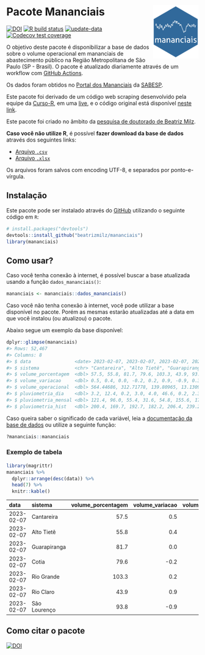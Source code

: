 
<!-- README.md is generated from README.Rmd. Please edit that file -->

# Pacote Mananciais <img src="man/figures/hexlogo.png" align="right" width = "120px"/>

<!-- badges: start -->

[![DOI](https://zenodo.org/badge/DOI/10.5281/zenodo.4733056.svg)](https://doi.org/10.5281/zenodo.4733056)
[![R build
status](https://github.com/beatrizmilz/mananciais/workflows/R-CMD-check/badge.svg)](https://github.com/beatrizmilz/mananciais/actions)
[![update-data](https://github.com/beatrizmilz/mananciais/actions/workflows/2-update_data.yaml/badge.svg)](https://github.com/beatrizmilz/mananciais/actions/workflows/2-update_data.yaml)
[![Codecov test
coverage](https://codecov.io/gh/beatrizmilz/mananciais/branch/master/graph/badge.svg)](https://codecov.io/gh/beatrizmilz/mananciais?branch=master)
<!-- badges: end -->

O objetivo deste pacote é disponibilizar a base de dados sobre o volume
operacional em mananciais de abastecimento público na Região
Metropolitana de São Paulo (SP - Brasil). O pacote é atualizado
diariamente através de um workflow com [GitHub
Actions](https://github.com/beatrizmilz/mananciais/actions).

Os dados foram obtidos no [Portal dos
Mananciais](http://mananciais.sabesp.com.br/Situacao) da
[SABESP](http://site.sabesp.com.br/site/Default.aspx).

Este pacote foi derivado de um código web scraping desenvolvido pela
equipe da [Curso-R](https://www.curso-r.com/), em uma
[live](https://youtu.be/jvZIxrMmOcQ), e o código original está
disponível [neste
link](https://github.com/curso-r/lives/blob/master/drafts/20200730_scraper_sabesp.R).

Este pacote foi criado no âmbito da [pesquisa de doutorado de Beatriz
Milz](https://beatrizmilz.github.io/tese/).

**Caso você não utilize R**, é possível **fazer download da base de
dados** através dos seguintes links:

- [Arquivo
  `.csv`](https://github.com/beatrizmilz/mananciais/raw/master/inst/extdata/mananciais.csv)
- [Arquivo
  `.xlsx`](https://github.com/beatrizmilz/mananciais/blob/master/inst/extdata/mananciais.xlsx?raw=true)

Os arquivos foram salvos com encoding UTF-8, e separados por
ponto-e-vírgula.

## Instalação

Este pacote pode ser instalado através do [GitHub](https://github.com/)
utilizando o seguinte código em `R`:

``` r
# install.packages("devtools")
devtools::install_github("beatrizmilz/mananciais")
library(mananciais)
```

## Como usar?

Caso você tenha conexão à internet, é possível buscar a base atualizada
usando a função `dados_mananciais()`:

``` r
mananciais <- mananciais::dados_mananciais() 
```

Caso você não tenha conexão à internet, você pode utilizar a base
disponível no pacote. Porém as mesmas estarão atualizadas até a data em
que você instalou (ou atualizou) o pacote.

Abaixo segue um exemplo da base disponível:

``` r
dplyr::glimpse(mananciais)
#> Rows: 52,467
#> Columns: 8
#> $ data                <date> 2023-02-07, 2023-02-07, 2023-02-07, 2023-02-07, 2…
#> $ sistema             <chr> "Cantareira", "Alto Tietê", "Guarapiranga", "Cotia…
#> $ volume_porcentagem  <dbl> 57.5, 55.8, 81.7, 79.6, 103.3, 43.9, 93.8, 57.0, 5…
#> $ volume_variacao     <dbl> 0.5, 0.4, 0.0, -0.2, 0.2, 0.9, -0.9, 0.3, 0.2, 0.0…
#> $ volume_operacional  <dbl> 564.44686, 312.71778, 139.80965, 13.13092, 115.843…
#> $ pluviometria_dia    <dbl> 3.2, 12.4, 0.2, 3.0, 4.0, 46.6, 0.2, 2.3, 2.0, 2.2…
#> $ pluviometria_mensal <dbl> 121.4, 96.0, 55.4, 31.6, 54.8, 155.6, 17.2, 118.2,…
#> $ pluviometria_hist   <dbl> 200.4, 169.7, 192.7, 182.2, 206.4, 239.2, 230.9, 2…
```

Caso queira saber o significado de cada variável, leia a [documentação
da base de
dados](https://beatrizmilz.github.io/mananciais/reference/mananciais.html)
ou utilize a seguinte função:

``` r
?mananciais::mananciais
```

### Exemplo de tabela

``` r
library(magrittr)
mananciais %>% 
  dplyr::arrange(desc(data)) %>% 
  head(7) %>%
  knitr::kable()
```

| data       | sistema      | volume_porcentagem | volume_variacao | volume_operacional | pluviometria_dia | pluviometria_mensal | pluviometria_hist |
|:-----------|:-------------|-------------------:|----------------:|-------------------:|-----------------:|--------------------:|------------------:|
| 2023-02-07 | Cantareira   |               57.5 |             0.5 |          564.44686 |              3.2 |               121.4 |             200.4 |
| 2023-02-07 | Alto Tietê   |               55.8 |             0.4 |          312.71778 |             12.4 |                96.0 |             169.7 |
| 2023-02-07 | Guarapiranga |               81.7 |             0.0 |          139.80965 |              0.2 |                55.4 |             192.7 |
| 2023-02-07 | Cotia        |               79.6 |            -0.2 |           13.13092 |              3.0 |                31.6 |             182.2 |
| 2023-02-07 | Rio Grande   |              103.3 |             0.2 |          115.84362 |              4.0 |                54.8 |             206.4 |
| 2023-02-07 | Rio Claro    |               43.9 |             0.9 |            6.00427 |             46.6 |               155.6 |             239.2 |
| 2023-02-07 | São Lourenço |               93.8 |            -0.9 |           83.35188 |              0.2 |                17.2 |             230.9 |

## Como citar o pacote

[![DOI](https://zenodo.org/badge/DOI/10.5281/zenodo.4733056.svg)](https://doi.org/10.5281/zenodo.4733056)
